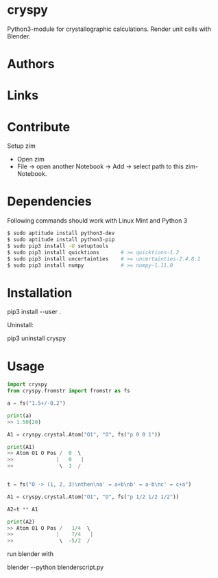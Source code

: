 # cryspy
Python3-module for crystallographic calculations.
Render unit cells with Blender.

# Authors


# Links

# Contribute

Setup zim

* Open zim
* File -> open another Notebook -> Add -> select path to this zim-Notebook.


# Dependencies
Following commands should work with Linux Mint and Python 3

```sh
$ sudo aptitude install python3-dev
$ sudo aptitude install python3-pip
$ sudo pip3 install -U setuptools   
$ sudo pip3 install quicktions       # >= quicktions-1.2
$ sudo pip3 install uncertainties    # >= uncertainties-2.4.8.1
$ sudo pip3 install numpy            # >= numpy-1.11.0
```

# Installation

pip3 install --user .

Uninstall:

pip3 uninstall cryspy

# Usage

```py
import cryspy
from cryspy.fromstr import fromstr as fs

a = fs("1.5+/-0.2")

print(a)
>> 1.50(20)

A1 = cryspy.crystal.Atom("O1", "O", fs("p 0 0 1"))

print(A1)
>> Atom O1 O Pos /  0  \ 
>>              |   0   |
>>               \  1  / 


t = fs("O -> (1, 2, 3)\nthen\na' = a+b\nb' = a-b\nc' = c+a")

A1 = cryspy.crystal.Atom("O1", "O", fs("p 1/2 1/2 1/2"))

A2=t ** A1

print(A2)
>> Atom O1 O Pos /   1/4  \ 
>>              |    7/4   |
>>               \  -5/2  / 


```

run blender with 

blender --python blenderscript.py
